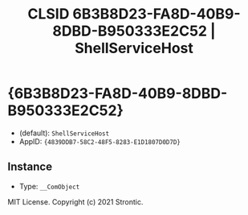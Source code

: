 ﻿---
title: "CLSID 6B3B8D23-FA8D-40B9-8DBD-B950333E2C52 | ShellServiceHost"
excerpt: What is COM-Object CLSID 6B3B8D23-FA8D-40B9-8DBD-B950333E2C52?
---

# {6B3B8D23-FA8D-40B9-8DBD-B950333E2C52}

* (default): `ShellServiceHost`
* AppID: `{4839DDB7-58C2-48F5-8283-E1D1807D0D7D}`

## Instance

* Type: `__ComObject`

MIT License. Copyright (c) 2021 Strontic.


